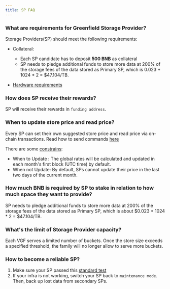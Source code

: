 ```yaml
---
title: SP FAQ
---
```


### What are requirements for Greenfield Storage Provider?
Storage Providers(SP) should meet the following requirements:
* Collateral:
	* Each SP candidate has to deposit **500 BNB** as collateral
	* SP needs to pledge additional funds to store more data at 200% of the storage fees of the data stored as Primary SP, which is 0.023 * 1024 * 2 = $47.104/TB.

* [Hardware requirements](https://docs.bnbchain.org/greenfield-docs/docs/guide/storage-provider/run-book/run-SP-node#recommended-hardware)

### How does SP receive their rewards?

SP will receive their rewards in `funding address`.

### When to update store price and read price?

Every SP can set their own suggested store price and read price via on-chain transactions. Read how to send commands [here](https://docs.bnbchain.org/greenfield-docs/docs/guide/storage-provider/run-book/join-SP-network#update-sp-price)

There are some [constrains](https://docs.bnbchain.org/greenfield-docs/docs/guide/greenfield-blockchain/modules/billing-and-payment#storage-fee-price-and-adjustment
):
* When to Update : The global rates will be calculated and updated in each month's first block (UTC time) by default.
* When not Update: By default, SPs cannot update their price in the last two days of the current month.


### How much BNB is required by SP to stake in relation to how much space they want to provide?

SP needs to pledge additional funds to store more data at 200% of the storage fees of the data stored as Primary SP, which is about $0.023 * 1024 * 2 = $47.104/TB.

### What's the limit of Storage Provider capacity?

Each VGF serves a limited number of buckets. Once the store size exceeds a specified threshold, the family will no longer allow to serve more buckets.

### How to become a reliable SP?

1. Make sure your SP passed this [standard test](https://github.com/bnb-chain/greenfield-sp-standard-test)
2. If your infra is not working, switch your SP back to `maintenance mode`. Then, back up lost data from secondary SPs.


